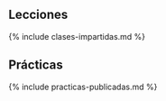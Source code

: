 
## Lecciones 

{% include clases-impartidas.md %}

## Prácticas

{% include practicas-publicadas.md  %}

